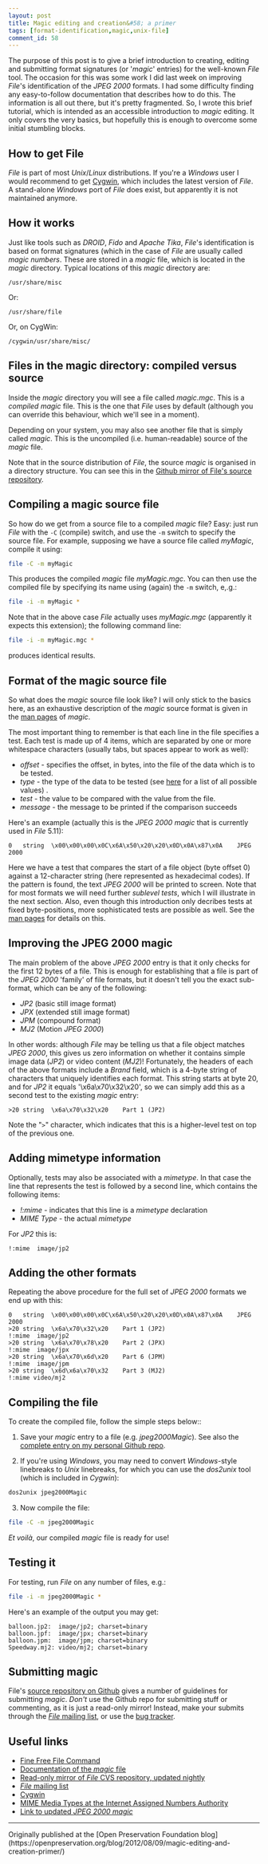 ```yaml
---
layout: post
title: Magic editing and creation&#58; a primer
tags: [format-identification,magic,unix-file]
comment_id: 58
---
```


The purpose of this post is to give a brief introduction to creating, editing and submitting format signatures (or '*magic*' entries) for the well-known *File* tool. The occasion for this was some work I did last week on improving *File*'s identification of the *JPEG 2000* formats. I had some difficulty finding any easy-to-follow documentation that describes how to do this. The information is all out there, but it's pretty fragmented. So, I wrote this brief tutorial, which is intended as an accessible introduction to *magic* editing. It only covers the very basics, but hopefully this is enough to overcome some initial stumbling blocks.

<!-- more -->

## How to get File

*File* is part of most *Unix*/*Linux* distributions. If you're a *Windows* user I would recommend to get [Cygwin][cygwin], which includes the latest version of *File*. A stand-alone *Windows* port of *File* does exist, but apparently it is not maintained anymore.

## How it works

Just like tools such as *DROID*, *Fido* and *Apache Tika*, *File*'s identification is based on format signatures (which in the case of *File* are usually called *magic numbers*. These are stored in a *magic* file, which is located in the *magic* directory. Typical locations of this *magic* directory are:

```data
/usr/share/misc
```

Or:

```data
/usr/share/file
```

Or, on CygWin:

```data
/cygwin/usr/share/misc/
```

## Files in the magic directory: compiled versus source

Inside the *magic* directory you will see a file called  *magic.mgc*. This is a *compiled* *magic* file. This is the one that *File* uses by default (although you can override this behaviour, which we'll see in a moment).

Depending on your system, you may also see another file that is simply called *magic*. This is the uncompiled (i.e. human-readable) source of the *magic* file.

Note that in the source distribution of *File*, the source *magic* is organised in a directory structure. You can see this in the [Github mirror of File's source repository][magDir].

## Compiling a magic source file

So how do we get from a source file to a compiled *magic* file? Easy: just run *File* with the `-C` (compile) switch, and use the `-m` switch to specify the source file. For example, supposing we have a source file called *myMagic*, compile it using:

```bash
file -C -m myMagic
```

This produces the compiled *magic* file *myMagic.mgc*. You can then use the compiled file by specifying its name using (again) the `-m` switch, e,.g.:

```bash
file -i -m myMagic *
```

Note that in the above case *File* actually uses *myMagic.mgc* (apparently it expects this extension); the following command line:

```bash
file -i -m myMagic.mgc *
```

produces identical results.

## Format of the magic source file

So what does the *magic* source file look like? I will only stick to the basics here, as an exhaustive description of the *magic* source format is given in the  [man pages][magicManPage] of *magic*.

The most important thing to remember is that each line in the file specifies a test. Each test is made up of 4 items, which are separated by one or more whitespace characters (usually tabs, but spaces appear to work as well):

+ *offset* - specifies the offset, in bytes, into the file of the data which is to be tested. 
+ *type* - the type of the data to be tested (see [here][magicManPage] for a list of all possible values) . 
+ *test* - the value to be compared with the value from the file.
+ *message* - the message to be printed if the comparison succeeds

Here's an example (actually this is the *JPEG 2000* *magic* that is currently used in *File* 5.11):

```data
0	string	\x00\x00\x00\x0C\x6A\x50\x20\x20\x0D\x0A\x87\x0A	JPEG 2000
```

Here we have a test that compares the start of a file object (byte offset 0) against a 12-character string (here represented as hexadecimal codes). If the pattern is found, the text *JPEG 2000* will be printed to screen. Note that for most formats we will need further *sublevel tests*, which I will illustrate in the next section. Also, even though this introduction only decribes tests at fixed byte-positions, more sophisticated tests are possible as well. See the [man pages][magicManPage] for details on this.

## Improving the JPEG 2000 magic

The main problem of the above *JPEG 2000* entry is that it only checks for the first 12 bytes of a file. This is enough for establishing that a file is part of the *JPEG 2000* 'family' of file formats, but it doesn't tell you the exact sub-format, which can be any of the following:

+ *JP2* (basic still image format)
+ *JPX* (extended still image format)
+ *JPM* (compound format)
+ *MJ2* (Motion *JPEG 2000*)

In other words: although *File* may be telling us that a file object matches *JPEG 2000*, this gives us zero information on whether it contains simple image data (*JP2*) or video content (*MJ2*)! Fortunately, the headers of each of the above formats include a *Brand* field, which is a 4-byte string of characters that uniquely identifies each format. This string starts at byte 20, and for *JP2* it equals '\x6a\x70\x32\x20', so we can simply add this as a second test to the existing *magic* entry:

```data
>20	string	\x6a\x70\x32\x20	Part 1 (JP2)
```

Note the "`>`" character, which indicates that this is a higher-level test on top of the previous one.

## Adding mimetype information

Optionally, tests may also be associated with a *mimetype*. In that case the line that represents the test is followed by a second line, which contains the following items:

+ *!:mime* - indicates that this line is a *mimetype* declaration
+ *MIME Type* - the actual *mimetype*

For *JP2* this is:

```data
!:mime	image/jp2
```

## Adding the other formats

Repeating the above procedure for the full set of *JPEG 2000* formats we end up with this:

```data
0	string	\x00\x00\x00\x0C\x6A\x50\x20\x20\x0D\x0A\x87\x0A	JPEG 2000
>20	string	\x6a\x70\x32\x20	Part 1 (JP2)
!:mime	image/jp2
>20	string	\x6a\x70\x78\x20	Part 2 (JPX)
!:mime	image/jpx
>20	string	\x6a\x70\x6d\x20	Part 6 (JPM)
!:mime	image/jpm
>20	string	\x6d\x6a\x70\x32	Part 3 (MJ2)
!:mime video/mj2
```

## Compiling the file

To create the compiled file, follow the simple steps below::

1. Save your *magic* entry to a file (e.g. *jpeg2000Magic*). See also the [complete entry on my personal Github repo][magicJvdK].

2. If you're using *Windows*, you may need to convert *Windows*-style linebreaks to *Unix* linebreaks, for which you can use the *dos2unix* tool (which is included in *Cygwin*):

```bash
dos2unix jpeg2000Magic
```

3. Now compile the file:

```bash
file -C -m jpeg2000Magic
```

*Et voilà*, our compiled *magic* file is ready for use!

## Testing it

For testing, run *File* on any number of files, e.g.:

```bash
file -i -m jpeg2000Magic *
```

Here's an example of the output you may get:

```data
balloon.jp2:  image/jp2; charset=binary
balloon.jpf:  image/jpx; charset=binary
balloon.jpm:  image/jpm; charset=binary
Speedway.mj2: video/mj2; charset=binary
```

## Submitting magic

File's [source repository on Github][githubFile] gives a number of guidelines for submitting *magic*. *Don't* use the Github repo for submitting stuff or commenting, as it is just a read-only mirror! Instead, make your submits through the [*File* mailing list][fileList], or use the [bug tracker][bugtracker].

## Useful links

+ [Fine Free File Command][ffFile]  
+ [Documentation of the *magic* file][magicManPage]  
+ [Read-only mirror of *File* CVS repository, updated nightly][githubFile]  
+ [*File* mailing list][fileList]  
+ [Cygwin][cygwin]  
+ [MIME Media Types at the Internet Assigned Numbers Authority][mimeTypes]  
+ [Link to updated *JPEG 2000* *magic*][magicJvdK]


[magDir]: https://github.com/glensc/file/tree/master/magic/Magdir
[cygwin]:http://www.cygwin.com/

[ffFile]:http://www.darwinsys.com/file/

[magicManPage]:http://manpages.ubuntu.com/manpages/precise/en/man5/magic.5.html

[mimeTypes]:http://www.iana.org/assignments/media-types/index.html
[fileList]:http://mx.gw.com/mailman/listinfo/file

[bugtracker]:http://bugs.gw.com/my_view_page.php
[magicJvdK]:https://github.com/bitsgalore/jp2kMagic/blob/master/magic/jpeg2000Magic
[githubFile]:https://github.com/glensc/file

<hr>
Originally published at the [Open Preservation Foundation blog](https://openpreservation.org/blog/2012/08/09/magic-editing-and-creation-primer/)
